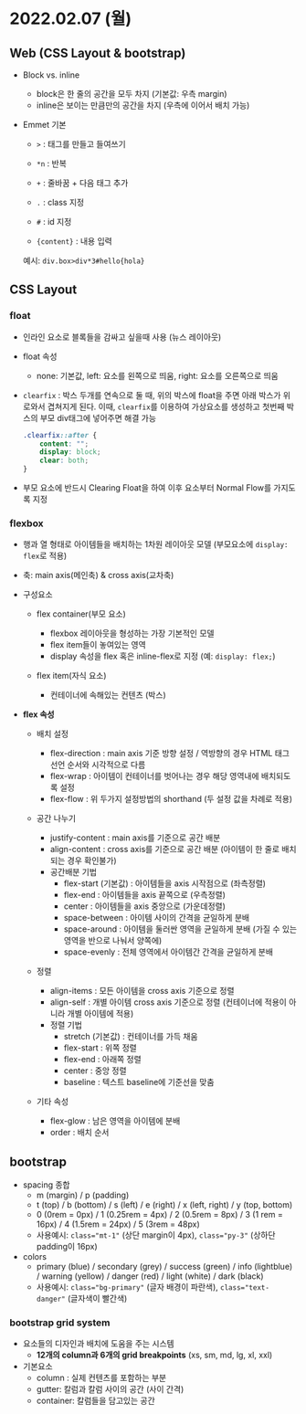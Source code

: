 # 2022.02.07 (월)

## Web (CSS Layout & bootstrap)

- Block vs. inline
  - block은 한 줄의 공간을 모두 차지 (기본값: 우측 margin)
  - inline은 보이는 만큼만의 공간을 차지 (우측에 이어서 배치 가능)

- Emmet 기본

  - `>`  : 태그를 만들고 들여쓰기

  - `*n` : 반복

  - `+` : 줄바꿈 + 다음 태그 추가

  - `.` : class 지정

  - `#` : id 지정

  - `{content}` : 내용 입력

  예시: `div.box>div*3#hello{hola}`



## CSS Layout

### float

- 인라인 요소로 블록들을 감싸고 싶을때 사용 (뉴스 레이아웃)

- float 속성

  - none: 기본값, left: 요소를 왼쪽으로 띄움, right: 요소를 오른쪽으로 띄움

- `clearfix` : 박스 두개를 연속으로 둘 때, 위의 박스에 float을 주면 아래 박스가 위로와서 겹쳐지게 된다. 이때, `clearfix`를 이용하여 가상요소를 생성하고 첫번째 박스의 부모 div태그에 넣어주면 해결 가능

  ```css
  .clearfix::after {
      content: "";
      display: block;
      clear: both;
  }
  ```

- 부모 요소에 반드시 Clearing Float을 하여 이후 요소부터 Normal Flow를 가지도록 지정



### flexbox

- 행과 열 형태로 아이템들을 배치하는 1차원 레이아웃 모델 (부모요소에 `display: flex`로 적용)
- 축: main axis(메인축) & cross axis(교차축)
- 구성요소
  - flex container(부모 요소)
    - flexbox 레이아웃을 형성하는 가장 기본적인 모델
    - flex item들이 놓여있는 영역
    - display 속성을 flex 혹은 inline-flex로 지정 (예: `display: flex;`)

  - flex item(자식 요소)
    - 컨테이너에 속해있는 컨텐츠 (박스)

- **flex 속성**
  - 배치 설정
    - flex-direction : main axis 기준 방향 설정 / 역방향의 경우 HTML 태그 선언 순서와 시각적으로 다름
    - flex-wrap : 아이템이 컨테이너를 벗어나는 경우 해당 영역내에 배치되도록 설정
    - flex-flow : 위 두가지 설정방법의 shorthand (두 설정 값을 차례로 적용)

  - 공간 나누기
    - justify-content : main axis를 기준으로 공간 배분
    - align-content : cross axis를 기준으로 공간 배분 (아이템이 한 줄로 배치되는 경우 확인불가)
    - 공간배분 기법
      - flex-start (기본값) : 아이템들을 axis 시작점으로 (좌측정렬)
      - flex-end : 아이템들을 axis 끝쪽으로 (우측정렬)
      - center : 아이템들을 axis 중앙으로 (가운데정렬)
      - space-between : 아이템 사이의 간격을 균일하게 분배
      - space-around : 아이템을 둘러싼 영역을 균일하게 분배 (가질 수 있는 영역을 반으로 나눠서 양쪽에)
      - space-evenly : 전체 영역에서 아이템간 간격을 균일하게 분배

  - 정렬
    - align-items : 모든 아이템을 cross axis 기준으로 정렬
    - align-self : 개별 아이템 cross axis 기준으로 정렬 (컨테이너에 적용이 아니라 개별 아이템에 적용)
    - 정렬 기법
      - stretch (기본값) : 컨테이너를 가득 채움
      - flex-start : 위쪽 정렬
      - flex-end : 아래쪽 정렬
      - center : 중앙 정렬
      - baseline : 텍스트 baseline에 기준선을 맞춤

  - 기타 속성
    - flex-glow : 남은 영역을 아이템에 분배
    - order : 배치 순서





## bootstrap

- spacing 종합
  - m (margin) / p (padding)
  - t (top) / b (bottom) / s (left) / e (right) / x (left, right) / y (top, bottom)
  - 0 (0rem = 0px) / 1 (0.25rem = 4px) / 2 (0.5rem = 8px) / 3 (1 rem = 16px) / 4 (1.5rem = 24px) / 5 (3rem = 48px)
  - 사용예시: `class="mt-1"` (상단 margin이 4px), `class="py-3"` (상하단 padding이 16px)
- colors
  - primary (blue) / secondary (grey) / success (green) / info (lightblue) / warning (yellow) / danger (red) / light (white) / dark (black)
  - 사용예시: `class="bg-primary"` (글자 배경이 파란색), `class="text-danger"` (글자색이 빨간색)



### bootstrap grid system

- 요소들의 디자인과 배치에 도움을 주는 시스템
  - **12개의 column과 6개의 grid breakpoints** (xs, sm, md, lg, xl, xxl)
- 기본요소
  - column : 실제 컨텐츠를 포함하는 부분
  - gutter: 칼럼과 칼럼 사이의 공간 (사이 간격)
  - container: 칼럼들을 담고있는 공간
